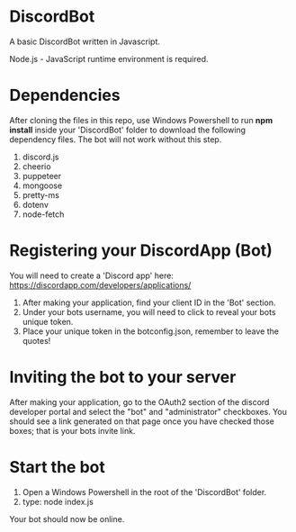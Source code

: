 # DiscordBot
A basic DiscordBot written in Javascript.

Node.js - JavaScript runtime environment is required. 


# Dependencies
After cloning the files in this repo, use Windows Powershell to run **npm install** inside your 'DiscordBot' folder to download the following dependency files. The bot will not work without this step.

1) discord.js
2) cheerio
3) puppeteer
4) mongoose
5) pretty-ms
6) dotenv
7) node-fetch


# Registering your DiscordApp (Bot)
You will need to create a 'Discord app' here: 
https://discordapp.com/developers/applications/

1) After making your application, find your client ID in the 'Bot' section.
2) Under your bots username, you will need to click to reveal your bots unique token.
3) Place your unique token in the botconfig.json, remember to leave the quotes!


# Inviting the bot to your server
After making your application, go to the OAuth2 section of the discord developer portal and select the "bot" and "administrator" checkboxes. You should see a link generated on that page once you have checked those boxes; that is your bots invite link.

# Start the bot
1) Open a Windows Powershell in the root of the 'DiscordBot' folder.
2) type: node index.js

Your bot should now be online.
